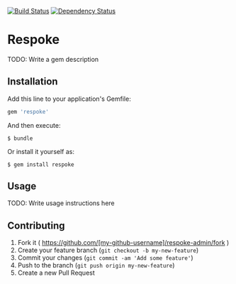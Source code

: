 [![Build Status](https://travis-ci.org/pho3nixf1re/ruby-respoke.svg?branch=master)](https://travis-ci.org/pho3nixf1re/ruby-respoke)
[![Dependency Status](https://gemnasium.com/pho3nixf1re/ruby-respoke.svg)](https://gemnasium.com/pho3nixf1re/ruby-respoke)

# Respoke

TODO: Write a gem description

## Installation

Add this line to your application's Gemfile:

```ruby
gem 'respoke'
```

And then execute:

    $ bundle

Or install it yourself as:

    $ gem install respoke

## Usage

TODO: Write usage instructions here

## Contributing

1. Fork it ( https://github.com/[my-github-username]/respoke-admin/fork )
2. Create your feature branch (`git checkout -b my-new-feature`)
3. Commit your changes (`git commit -am 'Add some feature'`)
4. Push to the branch (`git push origin my-new-feature`)
5. Create a new Pull Request
